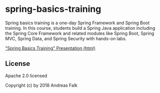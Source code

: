 # spring-basics-training
Spring basics training is a one-day Spring Framework and Spring Boot training. In this course, students build a Spring Java application including the Spring Core Framework and related modules like Spring Boot, Spring MVC, Spring Data, and Spring Security with hands-on labs.

["Spring Basics Training" Presentation (html)](https://andifalk.github.io/spring-basics-training/presentation/index.html)


## License

Apache 2.0 licensed

Copyright (c) by 2018 Andreas Falk
